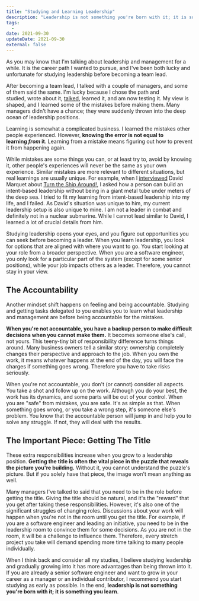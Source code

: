 ```yaml
---
title: "Studying and Learning Leadership"
description: "Leadership is not something you're born with it; it is something you learn. When you study leadership, you learn the fundamentals."
tags:
  -
date: 2021-09-30
updateDate: 2021-09-30
external: false
---
```


As you may know that I'm talking about leadership and management for a while. It is the career path I wanted to pursue, and I've been both lucky and unfortunate for studying leadership before becoming a team lead.

After becoming a team lead, I talked with a couple of managers, and some of them said the same. I'm lucky because I chose the path and studied, wrote about it, [talked](/podcast/), learned it, and am now testing it. My view is shaped, and I learned some of the mistakes before making them. Many managers didn't have a chance; they were suddenly thrown into the deep ocean of leadership positions.

Learning is somewhat a complicated business. I learned the mistakes other people experienced. However, **knowing the error is not equal to learning _from_ it**. Learning from a mistake means figuring out how to prevent it from happening again.

While mistakes are some things you can, or at least try to, avoid by knowing it, other people's experiences will never be the same as your own experience. Similar mistakes are more relevant to different situations, but real learnings are usually unique. For example, when I [interviewed](https://candost.substack.com/sw-21-intent-based-leadership-with-david-marquet/) David Marquet about [Turn the Ship Around!](/books/turn-the-ship-around-summary-book-chapter-notes/), I asked how a person can build an intent-based leadership without being in a giant metal tube under meters of the deep sea. I tried to fit my learning from intent-based leadership into my life, and I failed. As David's situation was unique to him, my current leadership setup is also unique to mine. I am not a leader in combat and definitely not in a nuclear submarine. While I cannot lead similar to David, I learned a lot of crucial details from him.

Studying leadership opens your eyes, and you figure out opportunities you can seek before becoming a leader. When you learn leadership, you look for options that are aligned with where you want to go. You start looking at your role from a broader perspective. When you are a software engineer, you only look for a particular part of the system (except for some senior positions), while your job impacts others as a leader. Therefore, you cannot stay in your view.

## The Accountability

Another mindset shift happens on feeling and being accountable. Studying and getting tasks delegated to you enables you to learn what leadership and management are before being accountable for the mistakes.

**When you're not accountable, you have a backup person to make difficult decisions when you cannot make them.** It becomes someone else's call, not yours. This teeny-tiny bit of responsibility difference turns things around. Many business owners tell a similar story: ownership completely changes their perspective and approach to the job. When you own the work, it means whatever happens at the end of the day, you will face the charges if something goes wrong. Therefore you have to take risks seriously.

When you're not accountable, you don't (or cannot) consider all aspects. You take a shot and follow up on the work. Although you do your best, the work has its dynamics, and some parts will be out of your control. When you are "safe" from mistakes, you are safe. It's as simple as that. When something goes wrong, or you take a wrong step, it's someone else's problem. You know that the accountable person will jump in and help you to solve any struggle. If not, they will deal with the results.

## The Important Piece: Getting The Title

These extra responsibilities increase when you grow to a leadership position. **Getting the title is often the vital piece in the puzzle that reveals the picture you're building.** Without it, you cannot understand the puzzle's picture. But if you solely have that piece, the image won't mean anything as well.

Many managers I've talked to said that you need to be in the role before getting the title. Giving the title should be natural, and it's the "reward" that you get after taking these responsibilities. However, it's also one of the significant struggles of changing roles. Discussions about your work will happen when you're not in the room until you get the title. For example, if you are a software engineer and leading an initiative, you need to be in the leadership room to convince them for some decisions. As you are not in the room, it will be a challenge to influence them. Therefore, every stretch project you take will demand spending more time talking to many people individually.

When I think back and consider all my studies, I believe studying leadership and gradually growing into it has more advantages than being thrown into it. If you are already a senior software engineer and want to grow in your career as a manager or an individual contributor, I recommend you start studying as early as possible. In the end, **leadership is not something you're born with it; it is something you learn**.
